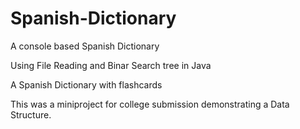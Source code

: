 # Spanish-Dictionary
A console based Spanish Dictionary

Using File Reading and Binar Search tree in Java

A Spanish Dictionary with flashcards

This was a miniproject for college submission demonstrating a Data Structure.
